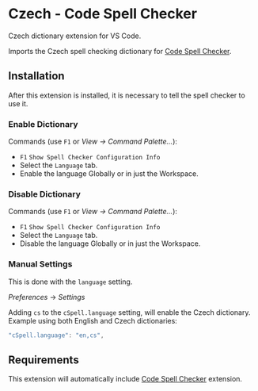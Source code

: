 # Czech - Code Spell Checker

Czech dictionary extension for VS Code.

Imports the Czech spell checking dictionary for [Code Spell Checker](https://marketplace.visualstudio.com/items?itemName=streetsidesoftware.code-spell-checker).



## Installation

After this extension is installed, it is necessary to tell the spell checker to use it.

### Enable Dictionary

Commands (use `F1` or *View -> Command Palette...*):
- `F1` `Show Spell Checker Configuration Info`
- Select the `Language` tab.
- Enable the language Globally or in just the Workspace.

### Disable Dictionary

Commands (use `F1` or *View -> Command Palette...*):
- `F1` `Show Spell Checker Configuration Info`
- Select the `Language` tab.
- Disable the language Globally or in just the Workspace.

### Manual Settings

This is done with the `language` setting.

*Preferences* -> *Settings*

Adding `cs` to the `cSpell.language` setting, will enable the Czech dictionary.
Example using both English and Czech dictionaries:
```javascript
"cSpell.language": "en,cs",
```



## Requirements
This extension will automatically include [Code Spell Checker](https://marketplace.visualstudio.com/items?itemName=streetsidesoftware.code-spell-checker) extension.
